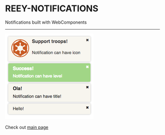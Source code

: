 # REEY-NOTIFICATIONS
Notifications built with WebComponents

----------------------------------------

![](screenshot.png)

Check out [main page](https://reeywhaar.github.io/reey-notifications)
